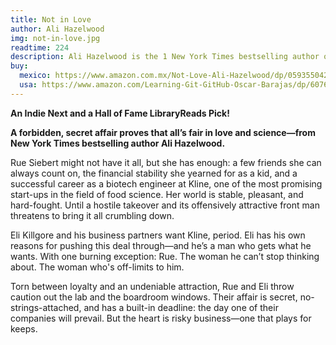 ```yaml
---
title: Not in Love
author: Ali Hazelwood
img: not-in-love.jpg
readtime: 224
description: Ali Hazelwood is the 1 New York Times bestselling author of Love, Theoretically and The Love Hypothesis, as well as a writer of peer-reviewed articles about brain science, in which no one makes out and the ever after is not always happy. Originally from Italy, she lived in Germany and Japan before moving to the US to pursue a PhD in neuroscience. When Ali is not at work, she can be found running, eating cake pops, or watching sci-fi movies with her three feline overlords (and her slightly-less-feline husband).
buy:
  mexico: https://www.amazon.com.mx/Not-Love-Ali-Hazelwood/dp/0593550420/ref=bmx_dp_u15dzbkn_d_sccl_3_1/133-7597509-2437735?psc=1#customerReviews
  usa: https://www.amazon.com/Learning-Git-GitHub-Oscar-Barajas/dp/607621319X
---
```


**An Indie Next and a Hall of Fame LibraryReads Pick!**

**A forbidden, secret affair proves that all’s fair in love and science—from New York Times bestselling author Ali Hazelwood.**

Rue Siebert might not have it all, but she has enough: a few friends she can always count on, the financial stability she yearned for as a kid, and a successful career as a biotech engineer at Kline, one of the most promising start-ups in the field of food science. Her world is stable, pleasant, and hard-fought. Until a hostile takeover and its offensively attractive front man threatens to bring it all crumbling down.

Eli Killgore and his business partners want Kline, period. Eli has his own reasons for pushing this deal through—and he’s a man who gets what he wants. With one burning exception: Rue. The woman he can’t stop thinking about. The woman who's off-limits to him.

Torn between loyalty and an undeniable attraction, Rue and Eli throw caution out the lab and the boardroom windows. Their affair is secret, no-strings-attached, and has a built-in deadline: the day one of their companies will prevail. But the heart is risky business—one that plays for keeps.
